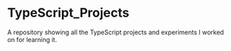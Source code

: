 # TypeScript_Projects
A repository showing all the TypeScript projects and experiments I worked on for learning it. 
